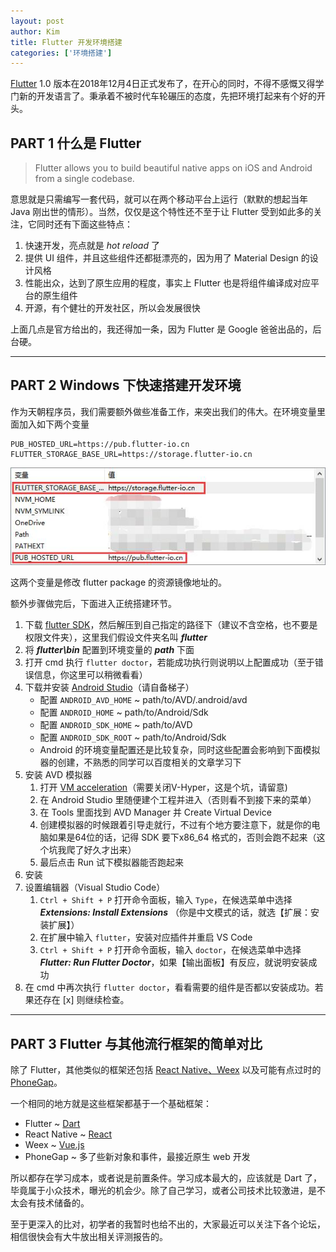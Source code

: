 ```yaml
---
layout: post
author: Kim
title: Flutter 开发环境搭建
categories: ['环境搭建']
---
```

[Flutter](https://flutter.io/) 1.0 版本在2018年12月4日正式发布了，在开心的同时，不得不感慨又得学门新的开发语言了。秉承着不被时代车轮碾压的态度，先把环境打起来有个好的开头。

## PART 1 什么是 Flutter

> Flutter allows you to build beautiful native apps on iOS and Android from a single codebase.

意思就是只需编写一套代码，就可以在两个移动平台上运行（默默的想起当年 Java 刚出世的情形）。当然，仅仅是这个特性还不至于让 Flutter 受到如此多的关注，它同时还有下面这些特点：

1. 快速开发，亮点就是 *hot reload* 了
1. 提供 UI 组件，并且这些组件还都挺漂亮的，因为用了 Material Design 的设计风格
1. 性能出众，达到了原生应用的程度，事实上 Flutter 也是将组件编译成对应平台的原生组件
1. 开源，有个健壮的开发社区，所以会发展很快

上面几点是官方给出的，我还得加一条，因为 Flutter 是 Google 爸爸出品的，后台硬。

___

## PART 2 Windows 下快速搭建开发环境

作为天朝程序员，我们需要额外做些准备工作，来突出我们的伟大。在环境变量里面加入如下两个变量

```
PUB_HOSTED_URL=https://pub.flutter-io.cn
FLUTTER_STORAGE_BASE_URL=https://storage.flutter-io.cn
```

![环境变量配置](/images/2018-12-10-01/1.jpg)

这两个变量是修改 flutter package 的资源镜像地址的。

额外步骤做完后，下面进入正统搭建环节。

1. 下载 [flutter SDK](https://storage.googleapis.com/flutter_infra/releases/stable/windows/flutter_windows_v1.0.0-stable.zip)，然后解压到自己指定的路径下（建议不含空格，也不要是权限文件夹），这里我们假设文件夹名叫 ***flutter***
1. 将 ***flutter\bin*** 配置到环境变量的 ***path*** 下面 
1. 打开 cmd 执行 `flutter doctor`，若能成功执行则说明以上配置成功（至于错误信息，你这里可以稍微看看）
1. 下载并安装 [Android Studio](https://developer.android.com/studio/?hl=zh-cn)（请自备梯子）
    - 配置 `ANDROID_AVD_HOME` ~ path/to/AVD/.android/avd
    - 配置 `ANDROID_HOME` ~ path/to/Android/Sdk
    - 配置 `ANDROID_SDK_HOME` ~ path/to/AVD
    - 配置 `ANDROID_SDK_ROOT` ~ path/to/Android/Sdk
    - Android 的环境变量配置还是比较复杂，同时这些配置会影响到下面模拟器的创建，不熟悉的同学可以百度相关的文章学习下
1. 安装 AVD 模拟器
    1. 打开 [VM acceleration](https://developer.android.com/studio/run/emulator-acceleration)（需要关闭V-Hyper，这是个坑，请留意)
    1. 在 Android Studio 里随便建个工程并进入（否则看不到接下来的菜单）
    1. 在 Tools 里面找到 AVD Manager 并 Create Virtual Device
    1. 创建模拟器的时候跟着引导走就行，不过有个地方要注意下，就是你的电脑如果是64位的话，记得 SDK 要下x86_64 格式的，否则会跑不起来（这个坑我爬了好久才出来）
    1. 最后点击 Run 试下模拟器能否跑起来
1. 安装    
1. 设置编辑器（Visual Studio Code）
    1. `Ctrl + Shift + P` 打开命令面板，输入 `Type`，在候选菜单中选择 ***Extensions: Install Extensions*** （你是中文模式的话，就选【扩展：安装扩展】）
    1. 在扩展中输入 `flutter`，安装对应插件并重启 VS Code
    1. `Ctrl + Shift + P` 打开命令面板，输入 `doctor`，在候选菜单中选择 ***Flutter: Run Flutter Doctor***，如果【输出面板】有反应，就说明安装成功
1. 在 cmd 中再次执行 `flutter doctor`，看看需要的组件是否都以安装成功。若果还存在 [x] 则继续检查。

___

## PART 3 Flutter 与其他流行框架的简单对比

除了 Flutter，其他类似的框架还包括 [React Native](https://facebook.github.io/react-native/)[、Weex](http://weex.apache.org) 以及可能有点过时的 [PhoneGap](https://phonegap.com/)。

一个相同的地方就是这些框架都基于一个基础框架：

- Flutter ~ [Dart](https://www.dartlang.org/)
- React Native ~ [React](https://reactjs.org/)
- Weex ~ [Vue.js](https://cn.vuejs.org/index.html)
- PhoneGap ~ 多了些新对象和事件，最接近原生 web 开发

所以都存在学习成本，或者说是前置条件。学习成本最大的，应该就是 Dart 了，毕竟属于小众技术，曝光的机会少。除了自己学习，或者公司技术比较激进，是不太会有技术储备的。

至于更深入的比对，初学者的我暂时也给不出的，大家最近可以关注下各个论坛，相信很快会有大牛放出相关评测报告的。